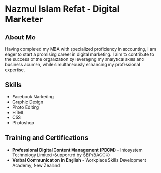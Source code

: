 # Nazmul Islam Refat - Digital Marketer

## About Me
Having completed my MBA with specialized proficiency in accounting, I am eager to start a promising career in digital marketing. I aim to contribute to the success of the organization by leveraging my analytical skills and business acumen, while simultaneously enhancing my professional expertise.

## Skills
*   Facebook Marketing
*   Graphic Design
*   Photo Editing
*   HTML
*   CSS
*   Photoshop

## Training and Certifications
*   **Professional Digital Content Management (PDCM)** - Infosystem Technology Limited (Supported by SEIP/BACCO)
*   **Verbal Communication in English** - Workplace Skills Development Academy, New Zealand
